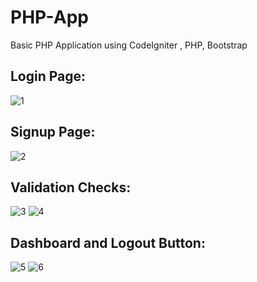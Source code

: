 # PHP-App
Basic PHP Application using CodeIgniter , PHP, Bootstrap

<b><h2>Login Page:</h2></b>

![1](https://user-images.githubusercontent.com/53994342/88163237-fb4edc00-cc2f-11ea-9915-d0f2c264cdaf.PNG)


<b><h2>Signup Page:</b></h2>

![2](https://user-images.githubusercontent.com/53994342/88163285-115c9c80-cc30-11ea-97ef-b9f504358302.PNG)


<b><h2>Validation Checks:</b></h2>


![3](https://user-images.githubusercontent.com/53994342/88163327-20434f00-cc30-11ea-9ba9-b4733e0822c8.PNG)
![4](https://user-images.githubusercontent.com/53994342/88163325-1f122200-cc30-11ea-9f8d-e91457e9e852.PNG)


<b><h2>Dashboard and Logout Button:</b></h2>

![5](https://user-images.githubusercontent.com/53994342/88163391-38b36980-cc30-11ea-93b6-cfa38c5f4220.PNG)
![6](https://user-images.githubusercontent.com/53994342/88163395-3a7d2d00-cc30-11ea-94e2-a5a68c33ee91.PNG)


